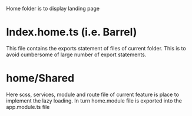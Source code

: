 Home folder is to display landing page

# Index.home.ts (i.e. Barrel)
This file contains the exports statement of files of current folder. This is to avoid cumbersome 
of large number of export statements.

# home/Shared
Here scss, services, module and route file of current feature is place to implement the lazy loading.
In turn home.module file is exported into the app.module.ts file

